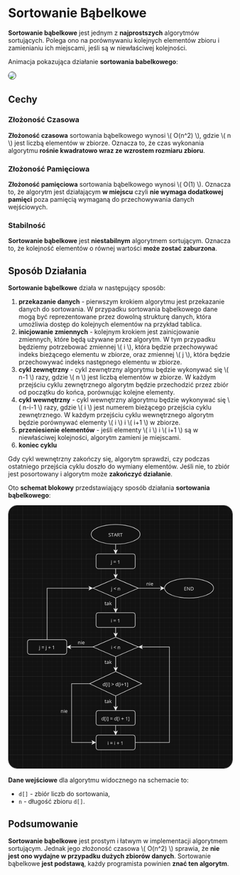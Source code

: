 # Sortowanie Bąbelkowe

**Sortowanie bąbelkowe** jest jednym z **najprostszych** algorytmów sortujących. Polega ono na porównywaniu kolejnych elementów zbioru i zamienianiu ich miejscami, jeśli są w niewłaściwej kolejności.

Animacja pokazująca działanie **sortowania babelkowego**:

<img style="border: 1px solid rgb(49, 49, 49); border-radius: 20px;" src="https://upload.wikimedia.org/wikipedia/commons/c/c8/Bubble-sort-example-300px.gif">

## Cechy

### Złożoność Czasowa
**Złożoność czasowa** sortowania bąbelkowego wynosi \\( O(n^2) \\), gdzie \\( n \\) jest liczbą elementów w zbiorze. Oznacza to, że czas wykonania algorytmu **rośnie kwadratowo wraz ze wzrostem rozmiaru zbioru**.

### Złożoność Pamięciowa
**Złożoność pamięciowa** sortowania bąbelkowego wynosi \\( O(1) \\). Oznacza to, że algorytm jest działającym **w miejscu** czyli **nie wymaga dodatkowej pamięci** poza pamięcią wymaganą do przechowywania danych wejściowych.

### Stabilność
**Sortowanie bąbelkowe** jest **niestabilnym** algorytmem sortującym. Oznacza to, że kolejność elementów o równej wartości **może zostać zaburzona**.

## Sposób Działania
**Sortowanie bąbelkowe** działa w następujący sposób:
1. **przekazanie danych** - pierwszym krokiem algorytmu jest przekazanie danych do sortowania. W przypadku sortowania bąbelkowego dane mogą być reprezentowane przez dowolną strukturę danych, która umożliwia dostęp do kolejnych elementów na przykład tablica.
2. **inicjowanie zmiennych** - kolejnym krokiem jest zainicjowanie zmiennych, które będą używane przez algorytm. W tym przypadku będziemy potrzebować zmiennej \\( i \\), która będzie przechowywać indeks bieżącego elementu w zbiorze, oraz zmiennej \\( j \\), która będzie przechowywać indeks następnego elementu w zbiorze.
3. **cykl zewnętrzny** - cykl zewnętrzny algorytmu będzie wykonywać się \\( n-1 \\) razy, gdzie \\( n \\) jest liczbą elementów w zbiorze. W każdym przejściu cyklu zewnętrznego algorytm będzie przechodzić przez zbiór od początku do końca, porównując kolejne elementy.
4. **cykl wewnętrzny** - cykl wewnętrzny algorytmu będzie wykonywać się \\( n-i-1 \\) razy, gdzie \\( i \\) jest numerem bieżącego przejścia cyklu zewnętrznego. W każdym przejściu cyklu wewnętrznego algorytm będzie porównywać elementy \\( i \\) i \\( i+1 \\) w zbiorze.
5. **przeniesienie elementów** - jeśli elementy \\( i \\) i  \\( i+1 \\) są w niewłaściwej kolejności, algorytm zamieni je miejscami.
6. **koniec cyklu**

Gdy cykl wewnętrzny zakończy się, algorytm sprawdzi, czy podczas ostatniego przejścia cyklu doszło do wymiany elementów. Jeśli nie, to zbiór jest posortowany i algorytm może **zakończyć działanie**.

Oto **schemat blokowy** przedstawiający sposób działania **sortowania bąbelkowego**:

<img style="border: 1px solid rgb(49, 49, 49); border-radius: 20px;" src="imgs/1.png">

**Dane wejściowe** dla algorytmu widocznego na schemacie to:
- `d[]` - zbiór liczb do sortowania,
- `n` - długość zbioru `d[]`.

## Podsumowanie
**Sortowanie bąbelkowe** jest prostym i łatwym w implementacji algorytmem sortującym. Jednak jego złożoność czasowa \\( O(n^2) \\) sprawia, że **nie jest ono wydajne w przypadku dużych zbiorów danych**. Sortowanie bąbelkowe **jest podstawą**, każdy programista powinien **znać ten algorytm**.
